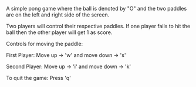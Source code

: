 A simple pong game where the ball is denoted by "O" and the two paddles are on the left and right side of the screen.

Two players will control their respective paddles. If one player fails to hit the ball then the other player will get 1 as score.

Controls for moving the paddle:

First Player: Move up -> 'w' and move down -> 's'

Second Player: Move up -> 'i' and move down -> 'k'

To quit the game: Press 'q'
